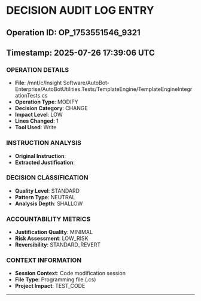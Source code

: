 # DECISION AUDIT LOG ENTRY
## Operation ID: OP_1753551546_9321
## Timestamp: 2025-07-26 17:39:06 UTC

### OPERATION DETAILS
- **File**: /mnt/c/Insight Software/AutoBot-Enterprise/AutoBotUtilities.Tests/TemplateEngine/TemplateEngineIntegrationTests.cs
- **Operation Type**: MODIFY
- **Decision Category**: CHANGE
- **Impact Level**: LOW
- **Lines Changed**: 1
- **Tool Used**: Write

### INSTRUCTION ANALYSIS
- **Original Instruction**: 
- **Extracted Justification**: 

### DECISION CLASSIFICATION
- **Quality Level**: STANDARD
- **Pattern Type**: NEUTRAL
- **Analysis Depth**: SHALLOW

### ACCOUNTABILITY METRICS
- **Justification Quality**: MINIMAL
- **Risk Assessment**: LOW_RISK
- **Reversibility**: STANDARD_REVERT

### CONTEXT INFORMATION
- **Session Context**: Code modification session
- **File Type**: Programming file (.cs)
- **Project Impact**: TEST_CODE

---
